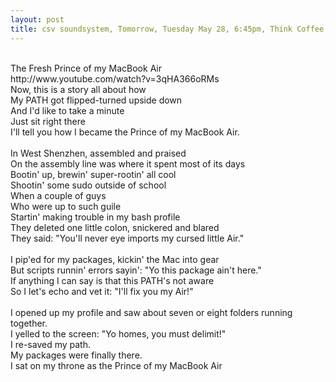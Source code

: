 ```yaml
---
layout: post
title: csv soundsystem, Tomorrow, Tuesday May 28, 6:45pm, Think Coffee, Mercer + 4th
---
```


<br/>
The Fresh Prince of my MacBook Air
<br/>
http://www.youtube.com/watch?v=3qHA366oRMs
<br/>
Now, this is a story all about how<br/>
My PATH got flipped-turned upside down<br/>
And I'd like to take a minute<br/>
Just sit right there<br/>
I'll tell you how I became the Prince of my MacBook Air.<br/>
<br/>
In West Shenzhen, assembled and praised<br/>
On the assembly line was where it spent most of its days<br/>
Bootin' up, brewin' super-rootin' all cool<br/>
Shootin' some sudo outside of school<br/>
When a couple of guys<br/>
Who were up to such guile<br/>
Startin' making trouble in my bash profile<br/>
They deleted one little colon, snickered and blared<br/>
They said: "You'll never eye imports my cursed little Air."<br/>
<br/>
I pip'ed for my packages, kickin' the Mac into gear<br/>
But scripts runnin' errors sayin': "Yo this package ain't here."<br/>
If anything I can say is that this PATH's not aware<br/>
So I let's echo and vet it: "I'll fix you my Air!"<br/>
<br/>
I opened up my profile and saw about seven or eight folders running together.<br/>
I yelled to the screen: "Yo homes, you must delimit!"<br/>
I re-saved my path.<br/>
My packages were finally there.<br/>
I sat on my throne as the Prince of my MacBook Air<br/>
<br/>
